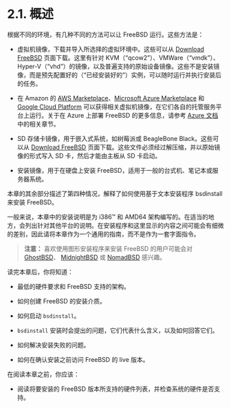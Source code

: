 # 2.1. 概述

根据不同的环境，有几种不同的方法可以让 FreeBSD 运行。这些方法是：

- 虚拟机镜像，下载并导入所选择的虚拟环境中。这些可以从 [Download FreeBSD](https://www.freebsd.org/where/) 页面下载。这里有针对 KVM（“qcow2”）、VMWare（“vmdk”）、Hyper-V（“vhd”）的镜像，以及普遍支持的原始设备镜像。这些不是安装镜像，而是预先配置好的（“已经安装好的”）实例，可以随时运行并执行安装后的任务。

- 在 Amazon 的 [AWS Marketplace](https://aws.amazon.com/marketplace/pp/prodview-ukzmy5dzc6nbq)、[Microsoft Azure Marketplace](https://azuremarketplace.microsoft.com/en-US/marketplace/apps/thefreebsdfoundation.freebsd-13_0) 和 [Google Cloud Platform](https://console.cloud.google.com/marketplace/product/freebsd-cloud/freebsd-13?pli=1) 可以获得相关虚拟机镜像，在它们各自的托管服务平台上运行。关于在 Azure 上部署 FreeBSD 的更多信息，请参考 [Azure 文档](https://docs.microsoft.com/en-us/azure/virtual-machines/linux/freebsd-intro-on-azure)中的相关章节。

- SD 存储卡镜像，用于嵌入式系统，如树莓派或 BeagleBone Black。这些可以从 [Download FreeBSD](https://www.freebsd.org/where/) 页面下载。这些文件必须经过解压缩，并以原始镜像的形式写入 SD 卡，然后才能由主板从 SD 卡启动。

- 安装镜像，用于在硬盘上安装 FreeBSD，适用于一般的台式机、笔记本或服务器系统。

本章的其余部分描述了第四种情况，解释了如何使用基于文本安装程序 bsdinstall 来安装 FreeBSD。

一般来说，本章中的安装说明是为 i386™ 和 AMD64 架构编写的。在适当的地方，会列出针对其他平台的说明。在安装程序和这里显示的内容之间可能会有细微的差别，因此请将本章作为一个通用的指南，而不是作为一套字面指令。

> **注意：**
> 喜欢使用图形安装程序来安装 FreeBSD 的用户可能会对 [GhostBSD](https://ghostbsd.org/)、 [MidnightBSD](https://www.midnightbsd.org/) 或 [NomadBSD](https://nomadbsd.org/) 感兴趣。
>

读完本章后，你将知道：

- 最低的硬件要求和 FreeBSD 支持的架构。

- 如何创建 FreeBSD 的安装介质。

- 如何启动 `bsdinstall`。

- `bsdinstall` 安装时会提出的问题，它们代表什么含义，以及如何回答它们。

- 如何解决安装失败的问题。

- 如何在确认安装之前访问 FreeBSD 的 live 版本。

在阅读本章之前，你应该：

- 阅读将要安装的 FreeBSD 版本所支持的硬件列表，并检查系统的硬件是否支持。
